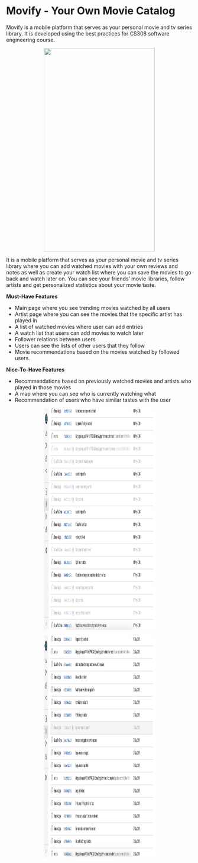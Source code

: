 # Movify - Your Own Movie Catalog
Movify is a mobile platform that serves as your personal movie and tv series library. It is developed using the best practices for CS308 software engineering course. 

<p align="center">
<img align="center" src="https://github.com/boraikizoglu/Movify/blob/master/demo/movify_demo.gif?raw=true" width="300" height="550">
</p>

It is a mobile platform that serves as your personal movie and tv series library
where you can add watched movies with your own reviews and notes as well as create
your watch list where you can save the movies to go back and watch later on. You can see your friends’ movie libraries, follow artists and get personalized statistics about your
movie taste.

**Must-Have Features**

- Main page where you see trending movies watched by all users
- Artist page where you can see the movies that the specific artist has played in
- A list of watched movies where user can add entries
- A watch list that users can add movies to watch later
- Follower relations between users
- Users can see the lists of other users that they follow
- Movie recommendations based on the movies watched by followed users.

**Nice-To-Have Features**

- Recommendations based on previously watched movies and artists who played in
    those movies
- A map where you can see who is currently watching what
- Recommendation of users who have similar tastes with the user

<p align="center">
<img align="center" src="https://github.com/boraikizoglu/Movify/blob/master/demo/commits1.png" width="300" height="600">
</p>

<p align="center">
<img align="center" src="https://github.com/boraikizoglu/Movify/blob/master/demo/commits2.png" width="300" height="600">
</p>